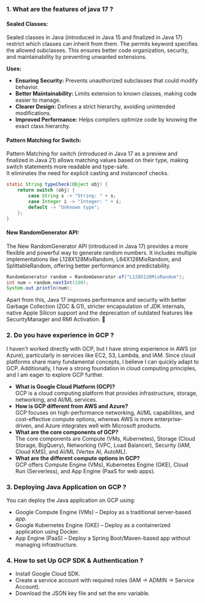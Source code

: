 ### 1. What are the features of java 17 ?
#### <b>Sealed Classes:</b> </br>
Sealed classes in Java (introduced in Java 15 and finalized in Java 17) restrict which classes can inherit from them. 
The permits keyword specifies the allowed subclasses. This ensures better code organization, security, and maintainability by preventing unwanted extensions.</br>

  <b>Uses:</b>
* <b>Ensuring Security:</b> Prevents unauthorized subclasses that could modify behavior.
* <b>Better Maintainability:</b> Limits extension to known classes, making code easier to manage.
* <b>Clearer Design:</b> Defines a strict hierarchy, avoiding unintended modifications.
* <b>Improved Performance:</b> Helps compilers optimize code by knowing the exact class hierarchy.
  
#### <b>Pattern Matching for Switch:</b> </br>
Pattern Matching for switch (introduced in Java 17 as a preview and finalized in Java 21) allows matching values based on their type, making switch statements more readable and type-safe.</br>
It eliminates the need for explicit casting and instanceof checks.

```java
static String typeCheck(Object obj) {
    return switch (obj) {
        case String s -> "String: " + s;
        case Integer i -> "Integer: " + i;
        default -> "Unknown type";
    };
}
```
#### <b>New RandomGenerator API:</b>
The New RandomGenerator API (introduced in Java 17) provides a more flexible and powerful way to generate random numbers.
It includes multiple implementations like L128X128MixRandom, L64X128MixRandom, and SplittableRandom, offering better performance and predictability.

```java
RandomGenerator random = RandomGenerator.of("L128X128MixRandom");
int num = random.nextInt(100);  
System.out.println(num);
```
Apart from this, Java 17 improves performance and security with better Garbage Collection (ZGC & G1), stricter encapsulation of JDK internals, native Apple Silicon support
and the deprecation of outdated features like SecurityManager and RMI Activation. 🚀

### 2. Do you have experience in GCP ?
I haven't worked directly with GCP, but I have strong experience in AWS (or Azure), particularly in services like EC2, S3, Lambda, and IAM. 
Since cloud platforms share many fundamental concepts, I believe I can quickly adapt to GCP.
Additionally, I have a strong foundation in cloud computing principles, and I am eager to explore GCP further.
* <b>What is Google Cloud Platform (GCP)?</b></br>
   GCP is a cloud computing platform that provides infrastructure, storage, networking, and AI/ML services.
* <b>How is GCP different from AWS and Azure?</b></br>
  GCP focuses on high-performance networking, AI/ML capabilities, and cost-effective compute options, whereas AWS is more enterprise-driven, and Azure integrates well with Microsoft products.
* <b>What are the core components of GCP?</b></br>
 The core components are Compute (VMs, Kubernetes), Storage (Cloud Storage, BigQuery), Networking (VPC, Load Balancer), Security (IAM, Cloud KMS), and AI/ML (Vertex AI, AutoML).
* <b>What are the different compute options in GCP?</b></br>
 GCP offers Compute Engine (VMs), Kubernetes Engine (GKE), Cloud Run (Serverless), and App Engine (PaaS for web apps).

### 3. Deploying Java Application on GCP ? 
You can deploy the Java application on GCP using:

* Google Compute Engine (VMs) – Deploy as a traditional server-based app.
* Google Kubernetes Engine (GKE) – Deploy as a containerized application using Docker.
* App Engine (PaaS) – Deploy a Spring Boot/Maven-based app without managing infrastructure.
  
### 4.  How to set Up GCP SDK & Authentication ?
*  Install Google Cloud SDK.
*  Create a service account with required roles (IAM -> ADMIN -> Service Account).
*  Download the JSON key file and set the env variable.
